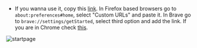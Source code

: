 * If you wanna use it, copy this [link](https://jorgedeveloopzz.github.io/Startpage/). In Firefox based browsers go to `about:preferences#home`, select "Custom URLs" and paste it. In Brave go to `brave://settings/getStarted`, select third option and add the link. If you are in Chrome check [this](https://support.google.com/chrome/answer/95314?hl=en&co=GENIE.Platform%3DDesktop).

![startpage](https://user-images.githubusercontent.com/80071604/177565488-04406a0f-8016-43a4-ae49-f9b68c80d6c5.png)
